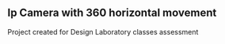  ## Ip Camera with 360 horizontal movement
 
Project created for Design Laboratory classes assessment
 
